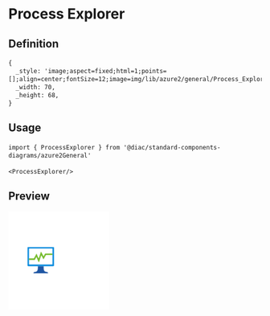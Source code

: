 # Process Explorer

## Definition

```
{
  _style: 'image;aspect=fixed;html=1;points=[];align=center;fontSize=12;image=img/lib/azure2/general/Process_Explorer.svg;strokeColor=none;',
  _width: 70,
  _height: 68,
}
```

## Usage

```
import { ProcessExplorer } from '@diac/standard-components-diagrams/azure2General'

<ProcessExplorer/>
```

## Preview

<img src="./process-explorer.png" width="200"/>
